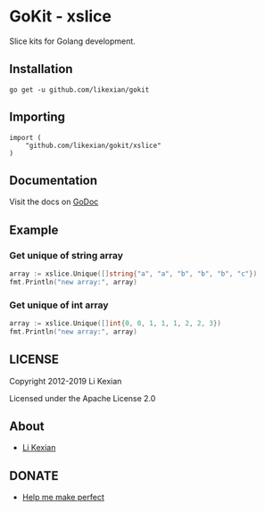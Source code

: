 # GoKit - xslice

Slice kits for Golang development.

## Installation

    go get -u github.com/likexian/gokit

## Importing

    import (
        "github.com/likexian/gokit/xslice"
    )

## Documentation

Visit the docs on [GoDoc](https://godoc.org/github.com/likexian/gokit/xslice)

## Example

### Get unique of string array

```go
array := xslice.Unique([]string{"a", "a", "b", "b", "b", "c"})
fmt.Println("new array:", array)
```

### Get unique of int array

```go
array := xslice.Unique([]int{0, 0, 1, 1, 1, 2, 2, 3})
fmt.Println("new array:", array)
```

## LICENSE

Copyright 2012-2019 Li Kexian

Licensed under the Apache License 2.0

## About

- [Li Kexian](https://www.likexian.com/)

## DONATE

- [Help me make perfect](https://www.likexian.com/donate/)
